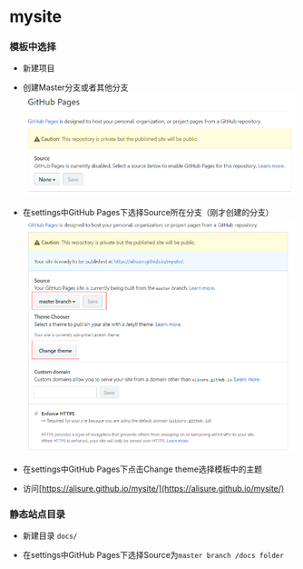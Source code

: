 # mysite

### 模板中选择

* 新建项目

* 创建Master分支或者其他分支
![select source](readme/select_source.png)

* 在settings中GitHub Pages下选择Source所在分支（刚才创建的分支）
![select branch and theme](readme/select_branch_and_theme.png)

* 在settings中GitHub Pages下点击Change theme选择模板中的主题

* 访问[https://alisure.github.io/mysite/](https://alisure.github.io/mysite/)


### 静态站点目录

* 新建目录 `docs/`

* 在settings中GitHub Pages下选择Source为`master branch /docs folder`


